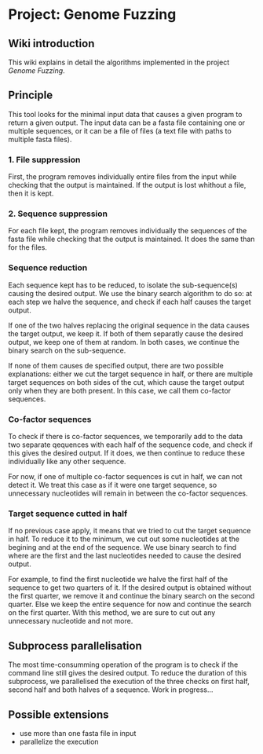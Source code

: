# Project: Genome Fuzzing

## Wiki introduction

This wiki explains in detail the algorithms implemented in the project *Genome Fuzzing*. 

## Principle

This tool looks for the minimal input data that causes a given program to return a given output. The input data can be a fasta file containing one or multiple sequences, or it can be a file of files (a text file with paths to multiple fasta files).

### 1. File suppression

First, the program removes individually entire files from the input while checking that the output is maintained. If the output is lost whithout a file, then it is kept. 

### 2. Sequence suppression

For each file kept, the program removes individually the sequences of the fasta file while checking that the output is maintained. It does the same than for the files. 

### Sequence reduction

Each sequence kept has to be reduced, to isolate the sub-sequence(s) causing the desired output. We use the binary search algorithm to do so: at each step we halve the sequence, and check if each half causes the target output. 

If one of the two halves replacing the original sequence in the data causes the target output, we keep it. If both of them separatly cause the desired output, we keep one of them at random. In both cases, we continue the binary search on the sub-sequence. 

If none of them causes de specified output, there are two possible explanations: either we cut the target sequence in half, or there are multiple target sequences on both sides of the cut, which cause the target output only when they are both present. In this case, we call them co-factor sequences. 

### Co-factor sequences

To check if there is co-factor sequences, we temporarily add to the data two separate qequences with each half of the sequence code, and check if this gives the desired output. If it does, we then continue to reduce these individually like any other sequence. 

For now, if one of multiple co-factor sequences is cut in half, we can not detect it. We treat this case as if it were one target sequence, so unnecessary nucleotides will remain in between the co-factor sequences. 

### Target sequence cutted in half

If no previous case apply, it means that we tried to cut the target sequence in half. To reduce it to the minimum, we cut out some nucleotides at the begining and at the end of the sequence. We use binary search to find where are the first and the last nucleotides needed to cause the desired output.

For example, to find the first nucleotide we halve the first half of the sequence to get two quarters of it. If the desired output is obtained without the first quarter, we remove it and continue the binary search on the second quarter. Else we keep the entire sequence for now and continue the search on the first quarter. With this method, we are sure to cut out any unnecessary nucleotide and not more. 

## Subprocess parallelisation

The most time-consumming operation of the program is to check if the command line still gives the desired output. To reduce the duration of this subprocess, we parallelised the execution of the three checks on first half, second half and both halves of a sequence. Work in progress...

## Possible extensions

- use more than one fasta file in input
- parallelize the execution
